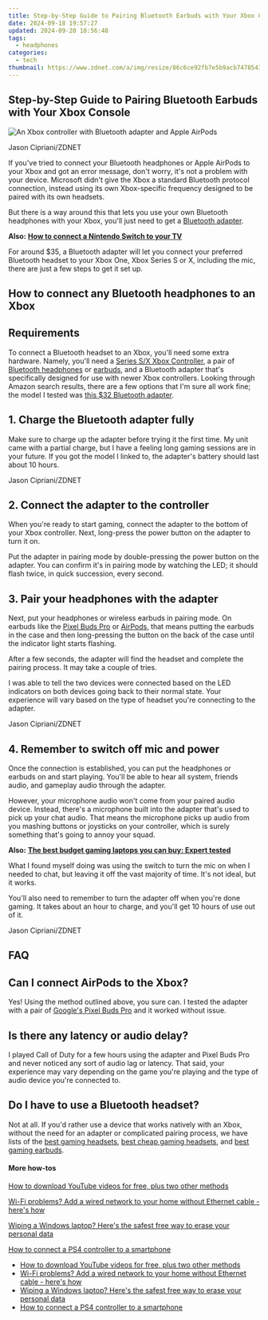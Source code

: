 ```yaml
---
title: Step-by-Step Guide to Pairing Bluetooth Earbuds with Your Xbox Console
date: 2024-09-18 19:57:27
updated: 2024-09-20 10:56:48
tags:
  - headphones
categories:
  - tech
thumbnail: https://www.zdnet.com/a/img/resize/86c6ce92fb7e5b9acb7478543c77a9af2a55c4fe/2023/02/28/a22b8d9b-11ca-423f-b063-f9f361b80043/xbox-bluetooth-adapter3.jpg?width=278&height=156&fit=crop&auto=webp
---
```


## Step-by-Step Guide to Pairing Bluetooth Earbuds with Your Xbox Console

![An Xbox controller with Bluetooth adapter and Apple AirPods](https://www.zdnet.com/a/img/resize/b1c827c59e33547700c7d54dcb377a2d3f7bb4bf/2023/02/28/a22b8d9b-11ca-423f-b063-f9f361b80043/xbox-bluetooth-adapter3.jpg?auto=webp&width=1280)

Jason Cipriani/ZDNET

If you've tried to connect your Bluetooth headphones or Apple AirPods to your Xbox and got an error message, don't worry, it's not a problem with your device. Microsoft didn't give the Xbox a standard Bluetooth protocol connection, instead using its own Xbox-specific frequency designed to be paired with its own headsets.

But there is a way around this that lets you use your own Bluetooth headphones with your Xbox, you'll just need to get a [Bluetooth adapter](https://buy.geni.us/Proxy.ashx?TSID=368250&GR%5FURL=https%3A%2F%2Fwww.amazon.com%2Fdp%2FB08B8W48KY%3Ftag%3Dzd-buy-button-20%26ascsubtag%3D%5F%5FCOM%5FCLICK%5FID%5F%5F%7C43cb4900-0185-406a-8935-690b9f95291b%7Cdtp&dtb=1).

**Also:** [**How to connect a Nintendo Switch to your TV**](https://www.zdnet.com/home-and-office/home-entertainment/how-to-connect-a-nintendo-switch-to-your-tv/)

For around $35, a Bluetooth adapter will let you connect your preferred Bluetooth headset to your Xbox One, Xbox Series S or X, including the mic, there are just a few steps to get it set up. 

## How to connect any Bluetooth headphones to an Xbox

## Requirements

To connect a Bluetooth headset to an Xbox, you'll need some extra hardware. Namely, you'll need a [Series S/X Xbox Controller](https://shop-links.co/link/?url=https%3A%2F%2Fwww.bestbuy.com%2Fsite%2Fmicrosoft-xbox-wireless-controller-for-windows-devices-xbox-series-x-xbox-series-s-xbox-one-wireless-adapter-carbon-black%2F6436823.p%3FskuId%3D6436823&publisher_slug=itechdaily19598&exclusive=1), a pair of [Bluetooth headphones](https://www.zdnet.com/article/best-bluetooth-headphones/) or [earbuds](https://www.zdnet.com/article/best-wireless-earbuds/), and a Bluetooth adapter that's specifically designed for use with newer Xbox controllers. Looking through Amazon search results, there are a few options that I'm sure all work fine; the model I tested was [this $32 Bluetooth adapter](https://buy.geni.us/Proxy.ashx?TSID=368250&GR%5FURL=https%3A%2F%2Fwww.amazon.com%2Fdp%2FB08B8W48KY%3Ftag%3Dzd-buy-button-20%26ascsubtag%3D%5F%5FCOM%5FCLICK%5FID%5F%5F%7C43cb4900-0185-406a-8935-690b9f95291b%7Cdtp&dtb=1).

## 1\. Charge the Bluetooth adapter fully

Make sure to charge up the adapter before trying it the first time. My unit came with a partial charge, but I have a feeling long gaming sessions are in your future. If you got the model I linked to, the adapter's battery should last about 10 hours.

Jason Cipriani/ZDNET

## 2\. Connect the adapter to the controller

When you're ready to start gaming, connect the adapter to the bottom of your Xbox controller. Next, long-press the power button on the adapter to turn it on.

Put the adapter in pairing mode by double-pressing the power button on the adapter. You can confirm it's in pairing mode by watching the LED; it should flash twice, in quick succession, every second.

## 3\. Pair your headphones with the adapter

Next, put your headphones or wireless earbuds in pairing mode. On earbuds like the [Pixel Buds Pro](https://buy.geni.us/Proxy.ashx?TSID=368250&GR%5FURL=https%3A%2F%2Fwww.amazon.com%2FGoogle-Pixel-Buds-Pro-Headphones%2Fdp%2FB0B1N7SGMZ%3Ftag%3Dzd-buy-button-20%26ascsubtag%3D%5F%5FCOM%5FCLICK%5FID%5F%5F%7C43cb4900-0185-406a-8935-690b9f95291b%7Cdtp&dtb=1) or [AirPods](https://buy.geni.us/Proxy.ashx?TSID=368250&GR%5FURL=https%3A%2F%2Fwww.amazon.com%2FApple-AirPods-Charging-Latest-Model%2Fdp%2FB07PXGQC1Q%2F%3Ftag%3Dzd-buy-button-20%26ascsubtag%3D%5F%5FCOM%5FCLICK%5FID%5F%5F%7C43cb4900-0185-406a-8935-690b9f95291b%7Cdtp&dtb=1), that means putting the earbuds in the case and then long-pressing the button on the back of the case until the indicator light starts flashing. 

After a few seconds, the adapter will find the headset and complete the pairing process. It may take a couple of tries. 

I was able to tell the two devices were connected based on the LED indicators on both devices going back to their normal state. Your experience will vary based on the type of headset you're connecting to the adapter.

Jason Cipriani/ZDNET

## 4\. Remember to switch off mic and power

Once the connection is established, you can put the headphones or earbuds on and start playing. You'll be able to hear all system, friends audio, and gameplay audio through the adapter. 

However, your microphone audio won't come from your paired audio device. Instead, there's a microphone built into the adapter that's used to pick up your chat audio. That means the microphone picks up audio from you mashing buttons or joysticks on your controller, which is surely something that's going to annoy your squad. 

**Also:** [**The best budget gaming laptops you can buy: Expert tested**](https://www.zdnet.com/home-and-office/home-entertainment/best-budget-gaming-laptop/)

What I found myself doing was using the switch to turn the mic on when I needed to chat, but leaving it off the vast majority of time. It's not ideal, but it works. 

You'll also need to remember to turn the adapter off when you're done gaming. It takes about an hour to charge, and you'll get 10 hours of use out of it.

Jason Cipriani/ZDNET

## FAQ

## Can I connect AirPods to the Xbox?

Yes! Using the method outlined above, you sure can. I tested the adapter with a pair of [Google's Pixel Buds Pro](https://www.zdnet.com/article/google-pixel-buds-pro-review/) and it worked without issue. 

## Is there any latency or audio delay?

I played Call of Duty for a few hours using the adapter and Pixel Buds Pro and never noticed any sort of audio lag or latency. That said, your experience may vary depending on the game you're playing and the type of audio device you're connected to. 

## Do I have to use a Bluetooth headset?

Not at all. If you'd rather use a device that works natively with an Xbox, without the need for an adapter or complicated pairing process, we have lists of the [best gaming headsets](https://www.zdnet.com/article/best-pc-gaming-headset/), [best cheap gaming headsets](https://www.zdnet.com/home-and-office/home-entertainment/best-cheap-gaming-headset/), and [best gaming earbuds](https://www.zdnet.com/article/best-gaming-earbuds/). 

#### More how-tos

[How to download YouTube videos for free, plus two other methods](https://www.zdnet.com/article/how-to-download-youtube-videos-for-free-plus-two-other-methods/ "How to download YouTube videos for free, plus two other methods")

[Wi-Fi problems? Add a wired network to your home without Ethernet cable - here's how](https://www.zdnet.com/article/wi-fi-problems-how-to-add-a-wired-network-to-your-home-without-ethernet-cable/ "Wi-Fi problems? Add a wired network to your home without Ethernet cable - here's how")

[Wiping a Windows laptop? Here's the safest free way to erase your personal data](https://www.zdnet.com/article/wiping-a-windows-laptop-heres-the-safest-free-way-to-erase-your-personal-data/ "Wiping a Windows laptop? Here's the safest free way to erase your personal data")

[How to connect a PS4 controller to a smartphone](https://www.zdnet.com/article/how-to-connect-a-ps4-controller-to-a-smartphone/ "How to connect a PS4 controller to a smartphone")

* [How to download YouTube videos for free, plus two other methods](https://www.zdnet.com/article/how-to-download-youtube-videos-for-free-plus-two-other-methods/ "How to download YouTube videos for free, plus two other methods")
* [Wi-Fi problems? Add a wired network to your home without Ethernet cable - here's how](https://www.zdnet.com/article/wi-fi-problems-how-to-add-a-wired-network-to-your-home-without-ethernet-cable/ "Wi-Fi problems? Add a wired network to your home without Ethernet cable - here's how")
* [Wiping a Windows laptop? Here's the safest free way to erase your personal data](https://www.zdnet.com/article/wiping-a-windows-laptop-heres-the-safest-free-way-to-erase-your-personal-data/ "Wiping a Windows laptop? Here's the safest free way to erase your personal data")
* [How to connect a PS4 controller to a smartphone](https://www.zdnet.com/article/how-to-connect-a-ps4-controller-to-a-smartphone/ "How to connect a PS4 controller to a smartphone")

<ins class="adsbygoogle"
     style="display:block"
     data-ad-format="autorelaxed"
     data-ad-client="ca-pub-7571918770474297"
     data-ad-slot="1223367746"></ins>



<ins class="adsbygoogle"
     style="display:block"
     data-ad-client="ca-pub-7571918770474297"
     data-ad-slot="8358498916"
     data-ad-format="auto"
     data-full-width-responsive="true"></ins>
